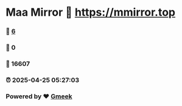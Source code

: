 # Maa Mirror :link: https://mmirror.top 
### :page_facing_up: [6](https://mmirror.top/tag.html) 
### :speech_balloon: 0 
### :hibiscus: 16607 
### :alarm_clock: 2025-04-25 05:27:03 
### Powered by :heart: [Gmeek](https://github.com/Meekdai/Gmeek)
